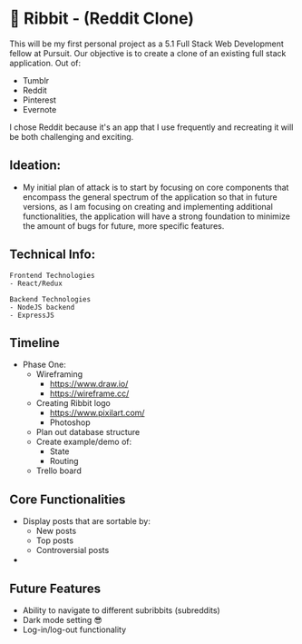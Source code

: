 # 🐸 Ribbit - (Reddit Clone)

This will be my first personal project as a 5.1 Full Stack Web Development fellow at Pursuit. Our objective is to create a clone of an existing full stack application. Out of:

- Tumblr
- Reddit
- Pinterest
- Evernote

I chose Reddit because it's an app that I use frequently and recreating it will be both challenging and exciting.

## Ideation:

- My initial plan of attack is to start by focusing on core components that encompass the general spectrum of the application so that in future versions, as I am focusing on creating and implementing additional functionalities, the application will have a strong foundation to minimize the amount of bugs for future, more specific features.

## Technical Info:

```
Frontend Technologies
- React/Redux
```

```
Backend Technologies
- NodeJS backend
- ExpressJS
```

## Timeline

- Phase One:
  - Wireframing
    - https://www.draw.io/
    - https://wireframe.cc/
  - Creating Ribbit logo
    - https://www.pixilart.com/
    - Photoshop
  - Plan out database structure
  - Create example/demo of:
    - State
    - Routing
  - Trello board

## Core Functionalities

- Display posts that are sortable by:
  - New posts
  - Top posts
  - Controversial posts
-

## Future Features

- Ability to navigate to different subribbits (subreddits)
- Dark mode setting 😎
- Log-in/log-out functionality
